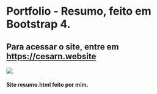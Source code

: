 # Portfolio - Resumo, feito em Bootstrap 4.
## Para acessar o site, entre em https://cesarn.website
![](#)
#### Site resumo.html feito por mim.
